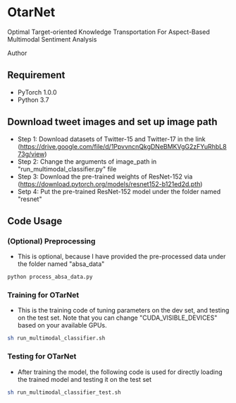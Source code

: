 # OtarNet

Optimal Target-oriented Knowledge Transportation For Aspect-Based Multimodal Sentiment Analysis



Author

## Requirement

* PyTorch 1.0.0
* Python 3.7


## Download tweet images and set up image path
- Step 1: Download datasets of Twitter-15 and Twitter-17 in the link (https://drive.google.com/file/d/1PpvvncnQkgDNeBMKVgG2zFYuRhbL873g/view) 
- Step 2: Change the arguments of image_path in "run_multimodal_classifier.py" file
- Step 3: Download the pre-trained weights of ResNet-152  via  (https://download.pytorch.org/models/resnet152-b121ed2d.pth)
- Setp 4: Put the pre-trained ResNet-152 model under the folder named "resnet"



## Code Usage

### (Optional) Preprocessing
- This is optional, because I have provided the pre-processed data under the folder named "absa_data"

```sh
python process_absa_data.py
```

### Training for OTarNet
- This is the training code of tuning parameters on the dev set, and testing on the test set. Note that you can change "CUDA_VISIBLE_DEVICES" based on your available GPUs.

```sh
sh run_multimodal_classifier.sh
```

### Testing for OTarNet
- After training the model, the following code is used for directly loading the trained model and testing it on the test set

```sh
sh run_multimodal_classifier_test.sh
```


